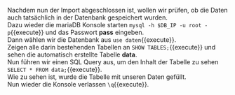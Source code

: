 Nachdem nun der Import abgeschlossen ist, wollen wir prüfen, ob die Daten auch tatsächlich in der Datenbank gespeichert wurden.  
Dazu wieder die mariaDB Konsole starten `mysql -h $DB_IP -u root -p`{{execute}} und das Passwort **pass** eingeben.  
Dann wählen wir die Datenbank aus `use daten`{{execute}}.  
Zeigen alle darin bestehenden Tabellen an `SHOW TABLES;`{{execute}} und sehen die automatisch erstellte Tabelle **data**.  
Nun führen wir einen SQL Query aus, um den Inhalt der Tabelle zu sehen `SELECT * FROM data;`{{execute}}.  
Wie zu sehen ist, wurde die Tabelle mit unseren Daten gefüllt.  
Nun wieder die Konsole verlassen `\q`{{execute}}.